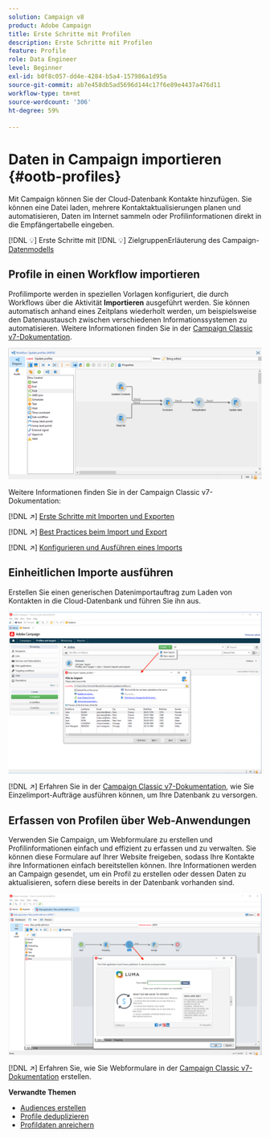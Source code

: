 ```yaml
---
solution: Campaign v8
product: Adobe Campaign
title: Erste Schritte mit Profilen
description: Erste Schritte mit Profilen
feature: Profile
role: Data Engineer
level: Beginner
exl-id: b0f8c057-dd4e-4284-b5a4-157986a1d95a
source-git-commit: ab7e458db5ad5696d144c17f6e89e4437a476d11
workflow-type: tm+mt
source-wordcount: '306'
ht-degree: 59%

---
```


# Daten in Campaign importieren {#ootb-profiles}

Mit Campaign können Sie der Cloud-Datenbank Kontakte hinzufügen. Sie können eine Datei laden, mehrere Kontaktaktualisierungen planen und automatisieren, Daten im Internet sammeln oder Profilinformationen direkt in die Empfängertabelle eingeben.

[!DNL :bulb:] Erste Schritte mit  [](audiences.md)
[!DNL :bulb:] ZielgruppenErläuterung des Campaign- [Datenmodells](../dev/datamodel.md)

## Profile in einen Workflow importieren

Profilimporte werden in speziellen Vorlagen konfiguriert, die durch Workflows über die Aktivität **Importieren** ausgeführt werden. Sie können automatisch anhand eines Zeitplans wiederholt werden, um beispielsweise den Datenaustausch zwischen verschiedenen Informationssystemen zu automatisieren. Weitere Informationen finden Sie in der [Campaign Classic v7-Dokumentation](https://experienceleague.adobe.com/docs/campaign-classic/using/getting-started/importing-and-exporting-data/import-export-workflows.html?lang=de).

![](assets/import-wf.png)

Weitere Informationen finden Sie in der Campaign Classic v7-Dokumentation:

[!DNL :arrow_upper_right:] [Erste Schritte mit Importen und Exporten](https://experienceleague.adobe.com/docs/campaign-classic/using/getting-started/importing-and-exporting-data/get-started-data-import-export.html?lang=de#getting-started)

[!DNL :arrow_upper_right:] [Best Practices beim Import und Export](https://experienceleague.adobe.com/docs/campaign-classic/using/getting-started/importing-and-exporting-data/best-practices/import-export-best-practices.html?lang=de#getting-started)

[!DNL :arrow_upper_right:] [Konfigurieren und Ausführen eines Imports](https://experienceleague.adobe.com/docs/campaign-classic/using/getting-started/importing-and-exporting-data/generic-imports-exports/executing-import-jobs.html?lang=de#getting-started)

## Einheitlichen Importe ausführen

Erstellen Sie einen generischen Datenimportauftrag zum Laden von Kontakten in die Cloud-Datenbank und führen Sie ihn aus.

![](assets/new-import.png)

[!DNL :arrow_upper_right:] Erfahren Sie in der  [Campaign Classic v7-Dokumentation](https://experienceleague.adobe.com/docs/campaign-classic/using/getting-started/importing-and-exporting-data/generic-imports-exports/about-generic-imports-exports.html?lang=de#getting-started), wie Sie Einzelimport-Aufträge ausführen können, um Ihre Datenbank zu versorgen.

## Erfassen von Profilen über Web-Anwendungen

Verwenden Sie Campaign, um Webformulare zu erstellen und Profilinformationen einfach und effizient zu erfassen und zu verwalten. Sie können diese Formulare auf Ihrer Website freigeben, sodass Ihre Kontakte ihre Informationen einfach bereitstellen können. Ihre Informationen werden an Campaign gesendet, um ein Profil zu erstellen oder dessen Daten zu aktualisieren, sofern diese bereits in der Datenbank vorhanden sind.

![](assets/web-form-page.png)

[!DNL :arrow_upper_right:] Erfahren Sie, wie Sie Webformulare in der  [Campaign Classic v7-Dokumentation](https://experienceleague.adobe.com/docs/campaign-classic/using/designing-content/web-forms/about-web-forms.html) erstellen.

**Verwandte Themen**

* [Audiences erstellen](audiences.md)
* [Profile deduplizieren](https://experienceleague.adobe.com/docs/campaign-classic/using/automating-with-workflows/use-cases/data-management/deduplication-merge.html?lang=de#automating-with-workflows)
* [Profildaten anreichern](https://experienceleague.adobe.com/docs/campaign-classic/using/automating-with-workflows/use-cases/data-management/enriching-data.html?lang=de#automating-with-workflows)
